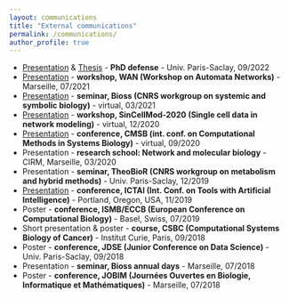 ```yaml
---
layout: communications
title: "External communications"
permalink: /communications/
author_profile: true
---
```


* [Presentation](../files/2022-09_soutenance.pdf) & [Thesis](../files/manuscrit-these-pre-soutenance.pdf) - **PhD defense** - Univ. Paris-Saclay, 09/2022
* [Presentation](../files/2021-07_WAN.pdf) - **workshop, <important>WAN</important> (Workshop on Automata Networks)** - Marseille, 07/2021
* [Presentation](../files/2021-03_Bioss.pdf) - **seminar, <important>Bioss</important> (CNRS workgroup on systemic and symbolic biology)** - virtual, 03/2021
* [Presentation](../files/2020-12_SinCellMod.pdf) - **workshop, <important>SinCellMod-2020</important> (Single cell data in network modeling)** - virtual, 12/2020
* [Presentation](../files/CMSB2020.pdf) - **conference, <important>CMSB</important> (int. conf. on Computational Methods in Systems Biology)** - virtual, 09/2020
* Presentation - **research school: <important>Network and molecular biology</important>** - CIRM, Marseille, 03/2020
* Presentation - **seminar, <important>TheoBioR</important> (CNRS workgroup on metabolism and hybrid methods)** - Univ. Paris-Saclay, 12/2019
* [Presentation](../files/2019-11_ICTAI.pdf) - **conference, <important>ICTAI</important> (Int. Conf. on Tools with Artificial Intelligence)** - Portland, Oregon, USA, 11/2019
* Poster - **conference, <important>ISMB/ECCB</important> (European Conference on Computational Biology)** - Basel, Swiss, 07/2019
* Short presentation & poster - **course, <important>CSBC</important> (Computational Systems Biology of Cancer)** - Institut Curie, Paris, 09/2018
* Poster - **conference, <important>JDSE</important> (Junior Conference on Data Science)** - Univ. Paris-Saclay, 09/2018
* Presentation - **seminar, <important>Bioss</important> annual days** - Marseille, 07/2018
* Poster - **conference, <important>JOBIM</important> (Journées Ouvertes en Biologie, Informatique et Mathématiques)** - Marseille, 07/2018
